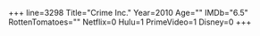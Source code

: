 +++
line=3298
Title="Crime Inc."
Year=2010
Age=""
IMDb="6.5"
RottenTomatoes=""
Netflix=0
Hulu=1
PrimeVideo=1
Disney=0
+++

